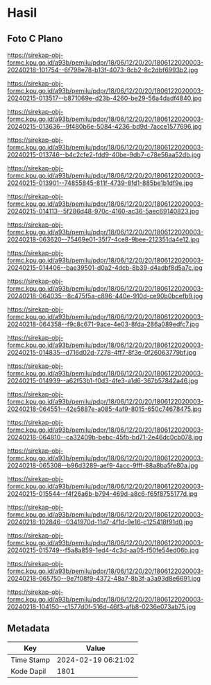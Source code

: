 # Hasil

## Foto C Plano

https://sirekap-obj-formc.kpu.go.id/a93b/pemilu/pdpr/18/06/12/20/20/1806122020003-20240218-101754--6f798e78-b13f-4073-8cb2-8c2dbf6993b2.jpg

https://sirekap-obj-formc.kpu.go.id/a93b/pemilu/pdpr/18/06/12/20/20/1806122020003-20240215-013517--b871069e-d23b-4260-be29-56a4dadf4840.jpg

https://sirekap-obj-formc.kpu.go.id/a93b/pemilu/pdpr/18/06/12/20/20/1806122020003-20240215-013636--9f480b6e-5084-4236-bd9d-7acce1577696.jpg

https://sirekap-obj-formc.kpu.go.id/a93b/pemilu/pdpr/18/06/12/20/20/1806122020003-20240215-013746--b4c2cfe2-fdd9-40be-9db7-c78e56aa52db.jpg

https://sirekap-obj-formc.kpu.go.id/a93b/pemilu/pdpr/18/06/12/20/20/1806122020003-20240215-013901--74855845-811f-4739-8fd1-885be1b1df9e.jpg

https://sirekap-obj-formc.kpu.go.id/a93b/pemilu/pdpr/18/06/12/20/20/1806122020003-20240215-014113--5f286d48-970c-4160-ac36-5aec69140823.jpg

https://sirekap-obj-formc.kpu.go.id/a93b/pemilu/pdpr/18/06/12/20/20/1806122020003-20240218-063620--75469e01-35f7-4ce8-9bee-212351da4e12.jpg

https://sirekap-obj-formc.kpu.go.id/a93b/pemilu/pdpr/18/06/12/20/20/1806122020003-20240215-014406--bae39501-d0a2-4dcb-8b39-d4adbf8d5a7c.jpg

https://sirekap-obj-formc.kpu.go.id/a93b/pemilu/pdpr/18/06/12/20/20/1806122020003-20240218-064035--8c475f5a-c896-440e-910d-ce90b0bcefb9.jpg

https://sirekap-obj-formc.kpu.go.id/a93b/pemilu/pdpr/18/06/12/20/20/1806122020003-20240218-064358--f9c8c671-9ace-4e03-8fda-286a089edfc7.jpg

https://sirekap-obj-formc.kpu.go.id/a93b/pemilu/pdpr/18/06/12/20/20/1806122020003-20240215-014835--d716d02d-7278-4ff7-8f3e-0f26063779bf.jpg

https://sirekap-obj-formc.kpu.go.id/a93b/pemilu/pdpr/18/06/12/20/20/1806122020003-20240215-014939--a62f53b1-f0d3-4fe3-a1d6-367b57842a46.jpg

https://sirekap-obj-formc.kpu.go.id/a93b/pemilu/pdpr/18/06/12/20/20/1806122020003-20240218-064551--42e5887e-a085-4af9-8015-650c74678475.jpg

https://sirekap-obj-formc.kpu.go.id/a93b/pemilu/pdpr/18/06/12/20/20/1806122020003-20240218-064810--ca32409b-bebc-45fb-bd71-2e46dc0cb078.jpg

https://sirekap-obj-formc.kpu.go.id/a93b/pemilu/pdpr/18/06/12/20/20/1806122020003-20240218-065308--b96d3289-aef9-4acc-9fff-88a8ba5fe80a.jpg

https://sirekap-obj-formc.kpu.go.id/a93b/pemilu/pdpr/18/06/12/20/20/1806122020003-20240215-015544--f4f26a6b-b794-469d-a8c6-f65f8755177d.jpg

https://sirekap-obj-formc.kpu.go.id/a93b/pemilu/pdpr/18/06/12/20/20/1806122020003-20240218-102846--0341970d-11d7-4f1d-9e16-c125418f91d0.jpg

https://sirekap-obj-formc.kpu.go.id/a93b/pemilu/pdpr/18/06/12/20/20/1806122020003-20240215-015749--f5a8a859-1ed4-4c3d-aa05-f50fe54ed06b.jpg

https://sirekap-obj-formc.kpu.go.id/a93b/pemilu/pdpr/18/06/12/20/20/1806122020003-20240218-065750--9e7f08f9-4372-48a7-8b3f-a3a93d8e6691.jpg

https://sirekap-obj-formc.kpu.go.id/a93b/pemilu/pdpr/18/06/12/20/20/1806122020003-20240218-104150--c1577d0f-516d-46f3-afb8-0236e073ab75.jpg


## Metadata

| Key        | Value               |
| ---------- | ------------------- |
| Time Stamp | 2024-02-19 06:21:02 |
| Kode Dapil | 1801                |



